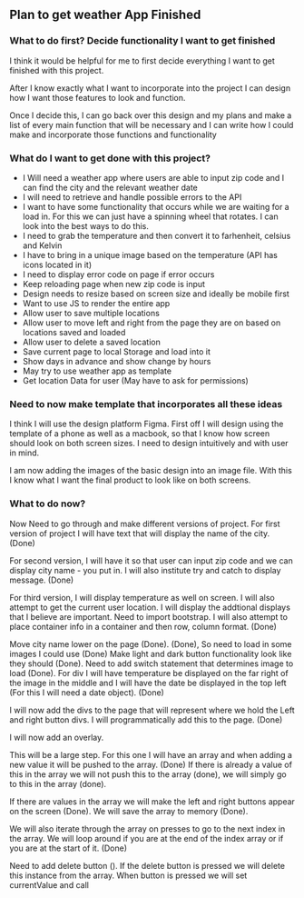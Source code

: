 ## Plan to get weather App Finished 

### What to do first? Decide functionality I want to get finished 
I think it would be helpful for me to first decide everything I want to get 
finished with this project. 

After I know exactly what I want to incorporate into the project I can design how I want those features to look and function. 

Once I decide this, I can go back over this design and my plans and make a list of every main function that will be necessary and I can write how I could make and incorporate those functions and functionality 

### What do I want to get done with this project? 

- I Will need a weather app where users are able to input zip code and I can find the city and the relevant weather date 
- I will need to retrieve and handle possible errors to the API 
- I want to have some functionality that occurs while we are waiting for a load in. For this we can just have a spinning wheel that rotates. I can look into the best ways to do this. 
- I need to grab the temperature and then convert it to farhenheit, celsius and Kelvin 
- I have to bring in a unique image based on the temperature (API has icons located in it)
- I need to display error code on page if error occurs 
- Keep reloading page when new zip code is input 
- Design needs to resize based on screen size and ideally be mobile first 
- Want to use JS to render the entire app 
- Allow user to save multiple locations 
- Allow user to move left and right from the page they are on based on locations saved and loaded 
- Allow user to delete a saved location 
- Save current page to local Storage and load into it 
- Show days in advance and show change by hours 
- May try to use weather app as template 
- Get location Data for user (May have to ask for permissions)


### Need to now make template that incorporates all these ideas 

I think I will use the design platform Figma. First off I will design using the template of a phone as well as a macbook, so that I know how screen should look on both screen sizes. I need to design intuitively and with user in mind. 

I am now adding the images of the basic design into an image file. With this I know what I want the final product to look like on both screens. 

### What to do now? 

Now Need to go through and make different versions of project. For first version of project I will have text that will display the name of 
the city. (Done)

For second version, I will have it so that user can input zip code and we can display city name - you put in. I will also institute try and catch to display message. (Done)

For third version, I will display temperature as well on screen. I will also attempt to get the current user location. I will display the addtional displays that I believe are important. Need to import bootstrap. I will also attempt to place container info in a container and then row, column format. (Done)

Move city name lower on the page (Done). (Done), So need to load in some images I could use (Done)  Make light and dark button functionality look like they should (Done). Need to add switch statement that determines image to load (Done). For div I will have temperature be displayed on the far right of the image in the middle and I will have the date be displayed in the top left (For this I will need a date object). (Done)

I will now add the divs to the page that will represent where we hold the Left and right button divs. I will programmatically add this to the page. (Done) 

I will now add an overlay. 

This will be a large step. For this one I will have an array and when adding a new value it will be pushed to the array. (Done) If there is already a value of this in the array we will not push this to the array (done), we will simply go to this in the array (done). 

If there are values in the array we will make the left and right buttons appear on the screen (Done). We will save the array to memory (Done).

We will also iterate through the array on presses to go to the next index in the array. We will loop around if you are at the end of the index array or if you are at the start of it. (Done)

Need to add delete button (). If the delete button is pressed we will delete this instance from the array. When button is pressed we will set currentValue and call 